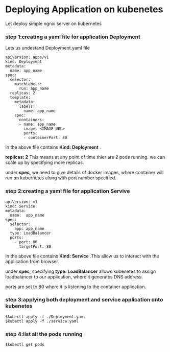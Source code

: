 # Deploying Application on kubenetes

Let deploy simple ngnxi server on kubernetes
### step 1:creating a yaml file for application Deployment 
   Lets us undestand Deployment.yaml file
```
apiVersion: apps/v1
kind: Deployment
metadata:
  name: app_name
spec:
  selector:
    matchLabels:
      run: app_name
  replicas: 2
  template:
    metadata:
      labels:
        name: app_name
    spec:
      containers:
      - name: app_name
        image: <IMAGE-URL>
        ports:
        - containerPort: 80

```
In the above file contains **Kind: Deployment** . 

**replicas: 2**  This means at any point of time thier are 2 pods running. we can scale up by specifying more replicas.

under **spec**, we need to give details of docker images, where container will run on kubernetes along with port number specified.


### step 2:creating a yaml file for application Servive 
```
apiVersion: v1
kind: Service
metadata:
  name:  app_name
spec:
  selector:
    app: app_name
  type: LoadBalancer
  ports:
    - port: 80
      targetPort: 80
```
In the above file contains **Kind: Service** .This allow us to interact with the application from browser. 

under **spec**, specifying **type: LoadBalancer** allows kubenetes to assign loadbalancer to our application, where it 
generates DNS address.

ports are set to 80 where it is listening to the container application. 


### step 3:applying both deployment and service application onto kubenetes
    $kubectl apply -f ./Deployment.yaml
    $kubectl apply -f ./service.yaml
    
### step 4:list all the pods running
    $kubectl get pods
    

